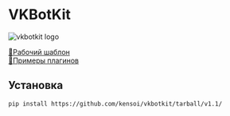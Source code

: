 # VKBotKit
![vkbotkit logo](https://github.com/vkbotkit/vkbotkit/raw/gh-pages/img/logo150.png)

[📘Рабочий шаблон](https://github.com/vkbotkit/template)  
[📗Примеры плагинов](https://github.com/vkbotkit/examples)  

## Установка
```sh
pip install https://github.com/kensoi/vkbotkit/tarball/v1.1/
```
